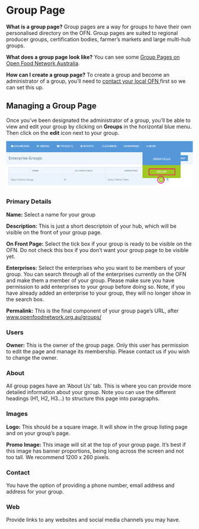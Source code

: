 # Group Page

**What is a group page?** Group pages are a way for groups to have their own personalised directory on the OFN. Group pages are suited to regional producer groups, certification bodies, farmer’s markets and large multi-hub groups.

**What does a group page look like?** You can see some [Group Pages on Open Food Network Australia](https://openfoodnetwork.org.au/groups).

**How can I create a group page?** To create a group and become an administrator of a group, you’ll need to [contact your local OFN ](https://openfoodnetwork.org/contact/)first so we can set this up.

## Managing a Group Page

Once you’ve been designated the administrator of a group, you’ll be able to view and edit your group by clicking on **Groups** in the horizontal blue menu. Then click on the **edit** icon next to your group.

![](../../.gitbook/assets/edit-group.png)

### **Primary Details**

**Name:** Select a name for your group

**Description:** This is just a short descriptoin of your hub, which will be visible on the front of your group page.

**On Front Page:** Select the tick box if your group is ready to be visible on the OFN. Do not check this box if you don’t want your group page to be visible yet.

**Enterprises:** Select the enterprises who you want to be members of your group. You can search through all of the enterprises currently on the OFN and make them a member of your group. Please make sure you have permission to add enterprises to your group before doing so. Note, if you have already added an enterprise to your group, they will no longer show in the search box.

**Permalink:** This is the final component of your group page’s URL, after www.openfoodnetwork.org.au/groups/

### Users

**Owner:** This is the owner of the group page. Only this user has permission to edit the page and manage its membership. Please contact us if you wish to change the owner.

### About

All group pages have an ‘About Us’ tab. This is where you can provide more detailed information about your group. Note you can use the different headings \(H1, H2, H3…\) to structure this page into paragraphs.

### Images

**Logo:** This should be a square image. It will show in the group listing page and on your group’s page.

**Promo Image:** This image will sit at the top of your group page. It’s best if this image has banner proportions, being long across the screen and not too tall. We recommend 1200 x 260 pixels.

### Contact

You have the option of providing a phone number, email address and address for your group.

### Web

Provide links to any websites and social media channels you may have.

